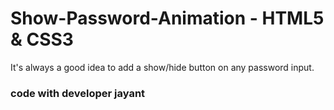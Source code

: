 # Show-Password-Animation - HTML5 & CSS3 

It's always a good idea to add a show/hide button on any password input. 

### code with developer jayant
